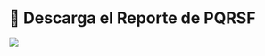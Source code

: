 # 📑 Descarga el Reporte de PQRSF  
  

<img src="https://josemaestreb.github.io/docs.bil_v2/_asset/03-%20Reportes/025_reporte_pqrsf_completo.png" />